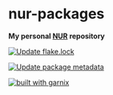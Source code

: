 # nur-packages

**My personal [NUR](https://github.com/nix-community/NUR) repository**

<!-- GitHub Actions -->

[![Update flake.lock](https://github.com/definfo/nur-packages/actions/workflows/update-flake-lock.yml/badge.svg)](https://github.com/definfo/nur-packages/actions/workflows/update-flake-lock.yml)

[![Update package metadata](https://github.com/definfo/nur-packages/actions/workflows/update-packages.yml/badge.svg)](https://github.com/definfo/nur-packages/actions/workflows/update-packages.yml)

<!-- Garnix CI -->

[![built with garnix](https://img.shields.io/endpoint.svg?url=https%3A%2F%2Fgarnix.io%2Fapi%2Fbadges%2Fdefinfo%2Fnur-packages)](https://garnix.io/repo/definfo/nur-packages)
